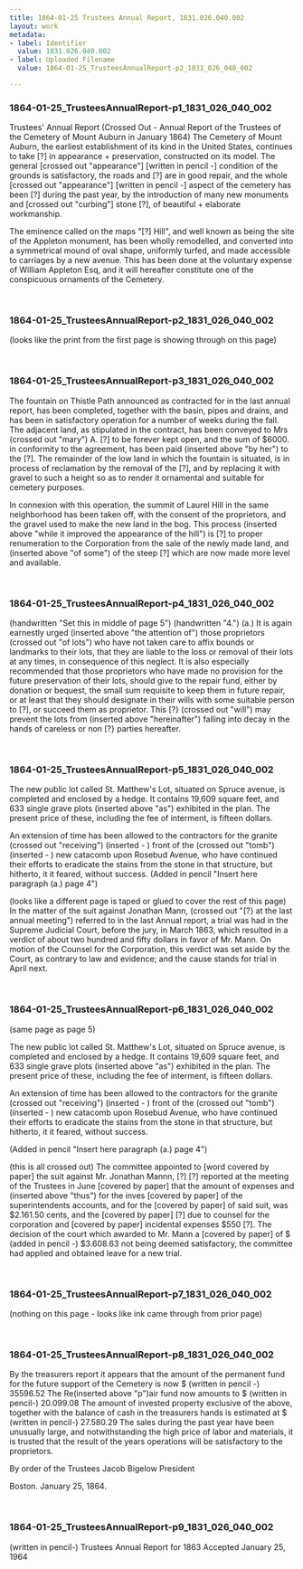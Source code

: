 ```yaml
---
title: 1864-01-25 Trustees Annual Report, 1831.026.040.002
layout: work
metadata:
- label: Identifier
  value: 1831.026.040.002
- label: Uploaded Filename
  value: 1864-01-25_TrusteesAnnualReport-p2_1831_026_040_002

---
```

<div class="pages">
<div id="page-1762495">
<h3><a name="page-1762495">1864-01-25_TrusteesAnnualReport-p1_1831_026_040_002</a></h3>
<div class="page-content">
<p>Trustees' Annual Report<span class='line-break'> </span>(Crossed Out - Annual Report of the Trustees of the Cemetery of Mount Auburn in January 1864)<span class='line-break'> </span>The Cemetery of Mount Auburn, the<span class='line-break'> </span>earliest establishment of its kind in the United States, <span class='line-break'> </span>continues to take [?] in appearance + preservation,<span class='line-break'> </span>constructed on its model. The general [crossed out "appearance"] [written in pencil -] condition<span class='line-break'> </span>of the grounds is satisfactory, the roads and [?] <span class='line-break'> </span>are in good repair, and the whole [crossed out "appearance"] [written in pencil -] aspect of <span class='line-break'> </span>the cemetery has been [?] during the past<span class='line-break'> </span>year, by the introduction of many new monuments and<span class='line-break'> </span>[crossed out "curbing"] stone [?], of beautiful + elaborate workmanship.</p>
<p>The eminence called on the maps<span class='line-break'> </span>"[?] Hill", and well known as being the site<span class='line-break'> </span>of the Appleton monument, has been wholly<span class='line-break'> </span>remodelled, and converted into a symmetrical<span class='line-break'> </span>mound of oval shape, uniformly turfed, and made<span class='line-break'> </span>accessible to carriages by a new avenue. This<span class='line-break'> </span>has been done at the voluntary expense of<span class='line-break'> </span>William Appleton Esq, and it will hereafter<span class='line-break'> </span>constitute one of the conspicuous ornaments of the <span class='line-break'> </span>Cemetery.</p>
</div>
</div>
<br />
<div id="page-1762497">
<h3><a name="page-1762497">1864-01-25_TrusteesAnnualReport-p2_1831_026_040_002</a></h3>
<div class="page-content">
<p>(looks like the print from the first page is showing through on this page)</p>
</div>
</div>
<br />
<div id="page-1762498">
<h3><a name="page-1762498">1864-01-25_TrusteesAnnualReport-p3_1831_026_040_002</a></h3>
<div class="page-content">
<p>The fountain on Thistle Path announced<span class='line-break'> </span>as contracted for in the last annual report,<span class='line-break'> </span>has been completed, together with the basin,<span class='line-break'> </span>pipes and drains, and has been in satisfactory<span class='line-break'> </span>operation for a number of weeks during the <span class='line-break'> </span>fall. The adjacent land, as stipulated in the <span class='line-break'> </span>contract, has been conveyed to Mrs (crossed out "mary") A.<span class='line-break'> </span>[?]  to be forever kept open, and the sum<span class='line-break'> </span>of $6000. in conformity to the agreement,<span class='line-break'> </span>has been paid (inserted above "by her") to the [?]. The remainder<span class='line-break'> </span>of the low land in which the fountain is situated,<span class='line-break'> </span>is in process of reclamation by the removal of<span class='line-break'> </span>the [?], and by replacing it with gravel to such<span class='line-break'> </span>a height so as to render it ornamental and suitable<span class='line-break'> </span>for cemetery purposes.</p>
<p>In connexion with this operation,<span class='line-break'> </span>the summit of Laurel Hill in the same<span class='line-break'> </span>neighborhood has been taken off, with the consent<span class='line-break'> </span>of the proprietors, and the gravel used to make<span class='line-break'> </span>the new land in the bog. This process (inserted above "while it improved the appearance of the hill") is [?]<span class='line-break'> </span>to proper renumeration to the Corporation from the <span class='line-break'> </span>sale of the newly made land, and (inserted above "of some") of the steep<span class='line-break'> </span>[?] which are now made more level and<span class='line-break'> </span>available.</p>
</div>
</div>
<br />
<div id="page-1762500">
<h3><a name="page-1762500">1864-01-25_TrusteesAnnualReport-p4_1831_026_040_002</a></h3>
<div class="page-content">
<p>(handwritten "Set this in middle of page 5")<span class='line-break'> </span>(handwritten "4.") (a.) It is again earnestly urged  (inserted above "the attention of")<span class='line-break'> </span>those proprietors (crossed out "of lots") who have not taken<span class='line-break'> </span>care to affix bounds or landmarks to their lots,<span class='line-break'> </span>that they are liable to the loss or removal of their<span class='line-break'> </span>lots at any times, in consequence of this neglect. It is<span class='line-break'> </span>also especially recommended that those proprietors<span class='line-break'> </span>who have made no provision for the future<span class='line-break'> </span>preservation of their lots, should give to the <span class='line-break'> </span>repair fund, either by donation or bequest,<span class='line-break'> </span>the small sum requisite to keep them in future<span class='line-break'> </span>repair, or at least that they should designate<span class='line-break'> </span>in their wills with some suitable person to [?], or<span class='line-break'> </span>succeed them as proprietor. This [?} (crossed out "will") may<span class='line-break'> </span>prevent the lots from (inserted above "hereinafter") falling into decay in the <span class='line-break'> </span>hands of careless or non [?} parties hereafter.<span class='line-break'> </span></p>
</div>
</div>
<br />
<div id="page-1762502">
<h3><a name="page-1762502">1864-01-25_TrusteesAnnualReport-p5_1831_026_040_002</a></h3>
<div class="page-content">
<p>The new public lot called St. Matthew's<span class='line-break'> </span>Lot, situated on Spruce avenue, is completed and<span class='line-break'> </span>enclosed by a hedge. It contains 19,609 square<span class='line-break'> </span>feet, and 633 single grave plots (inserted above "as") exhibited in the <span class='line-break'> </span>plan. The present price of these, including the fee<span class='line-break'> </span>of interment, is fifteen dollars.</p>
<p>An extension of time has been <span class='line-break'> </span>allowed to the contractors for the granite (crossed out "receiving") (inserted - ) front of the<span class='line-break'> </span>(crossed out "tomb") (inserted - ) new catacomb upon Rosebud Avenue, who have continued their efforts to eradicate<span class='line-break'> </span>the stains from the stone in that structure, but <span class='line-break'> </span>hitherto, it it feared, without success.<span class='line-break'> </span>(Added in pencil "Insert here paragraph (a.) page 4")</p>
<p>(looks like a different page is taped or glued to cover the rest of this page)<span class='line-break'> </span>In the matter of the suit against Jonathan Mann,<span class='line-break'> </span>(crossed out "[?} at the last annual meeting") referred to in the<span class='line-break'> </span>last Annual report, a trial was had in the Supreme<span class='line-break'> </span>Judicial Court, before the jury, in March 1863,<span class='line-break'> </span>which resulted in a verdict of about two hundred<span class='line-break'> </span>and fifty dollars in favor of Mr. Mann. On<span class='line-break'> </span>motion of the Counsel for the Corporation, this<span class='line-break'> </span>verdict was set aside by the Court, as contrary<span class='line-break'> </span>to law and evidence; and the cause stands<span class='line-break'> </span>for trial in April next.</p>
</div>
</div>
<br />
<div id="page-1762504">
<h3><a name="page-1762504">1864-01-25_TrusteesAnnualReport-p6_1831_026_040_002</a></h3>
<div class="page-content">
<p>(same page as page 5)</p>
<p>The new public lot called St. Matthew's<span class='line-break'> </span>Lot, situated on Spruce avenue, is completed and<span class='line-break'> </span>enclosed by a hedge. It contains 19,609 square<span class='line-break'> </span>feet, and 633 single grave plots (inserted above "as") exhibited in the <span class='line-break'> </span>plan. The present price of these, including the fee<span class='line-break'> </span>of interment, is fifteen dollars.</p>
<p>An extension of time has been <span class='line-break'> </span>allowed to the contractors for the granite (crossed out "receiving") (inserted - ) front of the<span class='line-break'> </span>(crossed out "tomb") (inserted - ) new catacomb upon Rosebud Avenue, who have continued their efforts to eradicate<span class='line-break'> </span>the stains from the stone in that structure, but <span class='line-break'> </span>hitherto, it it feared, without success.</p>
<p>(Added in pencil "Insert here paragraph (a.) page 4")</p>
<p>(this is all crossed out)<span class='line-break'> </span>The committee appointed to [word covered by paper]<span class='line-break'> </span>the suit against Mr. Jonathan Mannn, [?] [?]<span class='line-break'> </span>reported at the meeting of the Trustees in June [covered by paper]<span class='line-break'> </span>that the amount of expenses and (inserted above "thus") for the inves [covered by paper]<span class='line-break'> </span>of the superintendents accounts, and for the [covered by paper]<span class='line-break'> </span>of said suit, was $2.161.50 cents, and the [covered by paper]<span class='line-break'> </span>[?] due to counsel for the corporation and [covered by paper]<span class='line-break'> </span>incidental expenses $550 [?]. The decision of<span class='line-break'> </span>the court which awarded to Mr. Mann a [covered by paper]<span class='line-break'> </span>of $ (added in pencil -) $3.608.63 not being deemed satisfactory,<span class='line-break'> </span>the committee had applied and obtained leave<span class='line-break'> </span>for a new trial.</p>
</div>
</div>
<br />
<div id="page-1762505">
<h3><a name="page-1762505">1864-01-25_TrusteesAnnualReport-p7_1831_026_040_002</a></h3>
<div class="page-content">
<p>(nothing on this page - looks like ink came through from prior page)</p>
</div>
</div>
<br />
<div id="page-1762506">
<h3><a name="page-1762506">1864-01-25_TrusteesAnnualReport-p8_1831_026_040_002</a></h3>
<div class="page-content">
<p>By the treasurers report it appears<span class='line-break'> </span>that the amount of the permanent fund for the<span class='line-break'> </span>future support of the Cemetery is now $ (written in pencil -) 35596.52<span class='line-break'> </span>The Re(inserted above "p")air fund now amounts to $ (written in pencil-) 20.099.08<span class='line-break'> </span>The amount of invested property exclusive of the <span class='line-break'> </span>above, together with the balance of cash in the <span class='line-break'> </span>treasurers hands is estimated at $ (written in pencil-) 27.580.29<span class='line-break'> </span>The sales during the past year have been unusually<span class='line-break'> </span>large, and notwithstanding the high price of<span class='line-break'> </span>labor and materials, it is trusted that the <span class='line-break'> </span>result of the years operations will be satisfactory<span class='line-break'> </span>to the proprietors.</p>
<p>By order of the Trustees<span class='line-break'> </span>Jacob Bigelow<span class='line-break'> </span>President</p>
<p>Boston. January 25, 1864.<span class='line-break'> </span></p>
</div>
</div>
<br />
<div id="page-1762507">
<h3><a name="page-1762507">1864-01-25_TrusteesAnnualReport-p9_1831_026_040_002</a></h3>
<div class="page-content">
<p>(written in pencil-)<span class='line-break'> </span>Trustees Annual Report<span class='line-break'> </span>for 1863<span class='line-break'> </span>Accepted January 25, 1964</p>
</div>
</div>
<br />
</div>
